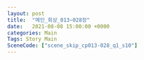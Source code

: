 ```yaml
---
layout: post
title:  "메인_회상_013~028장"
date:   2021-08-08 15:00:00 +0000
categories: Main
Tags: Story Main
SceneCode: ["scene_skip_cp013-028_q1_s10"]
---
```

